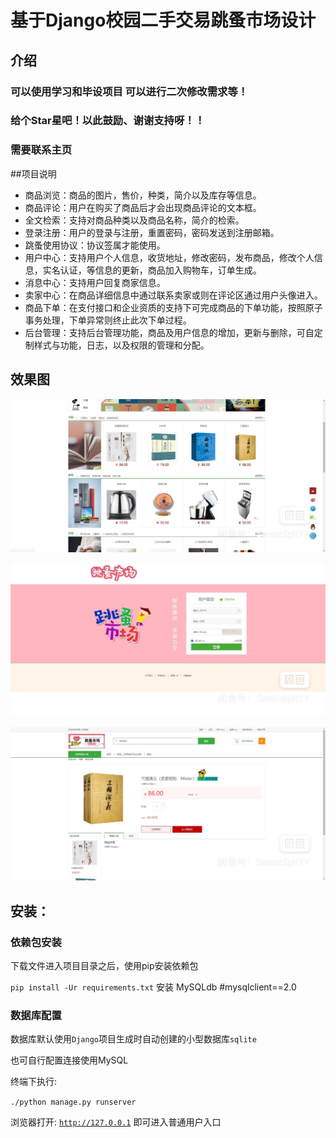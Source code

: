 # 基于Django校园二手交易跳蚤市场设计

## 介绍
###  可以使用学习和毕设项目 可以进行二次修改需求等！
###  给个Star星吧！以此鼓励、谢谢支持呀！！
###  需要联系主页


##项目说明
- 商品浏览：商品的图片，售价，种类，简介以及库存等信息。
- 商品评论：用户在购买了商品后才会出现商品评论的文本框。
- 全文检索：支持对商品种类以及商品名称，简介的检索。
- 登录注册：用户的登录与注册，重置密码，密码发送到注册邮箱。
- 跳蚤使用协议：协议签属才能使用。
- 用户中心：支持用户个人信息，收货地址，修改密码，发布商品，修改个人信息，实名认证，等信息的更新，商品加入购物车，订单生成。
- 消息中心：支持用户回复商家信息。
- 卖家中心：在商品详细信息中通过联系卖家或则在评论区通过用户头像进入。
- 商品下单：在支付接口和企业资质的支持下可完成商品的下单功能，按照原子事务处理，下单异常则终止此次下单过程。
- 后台管理：支持后台管理功能，商品及用户信息的增加，更新与删除，可自定制样式与功能，日志，以及权限的管理和分配。

## 效果图

![输入图片说明](%E5%BE%AE%E4%BF%A1%E5%9B%BE%E7%89%87_20230516143026.jpg)

![输入图片说明](%E5%BE%AE%E4%BF%A1%E5%9B%BE%E7%89%87_20230516143022.jpg)

![输入图片说明](%E5%BE%AE%E4%BF%A1%E5%9B%BE%E7%89%87_20230516143016.jpg)

## 安装：

### 依赖包安装

下载文件进入项目目录之后，使用pip安装依赖包

<code>pip install -Ur requirements.txt</code>
安装 MySQLdb
#mysqlclient==2.0

### 数据库配置

数据库默认使用<code>Django</code>项目生成时自动创建的小型数据库<code>sqlite</code>

也可自行配置连接使用MySQL


终端下执行:

<code>./python manage.py runserver</code>

浏览器打开: <code>http://127.0.0.1</code> 即可进入普通用户入口

